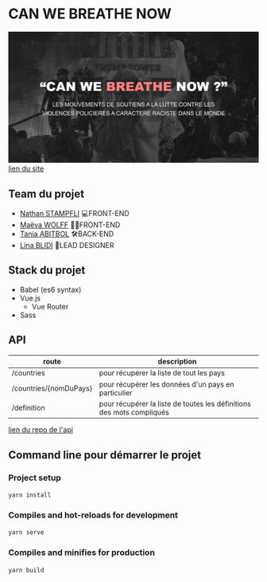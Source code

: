 # CAN WE BREATHE NOW
![](./readme-assets/cover.png)
[lien du site](https://canwebreathenow.netlify.app/)


## Team du projet

- [Nathan STAMPFLI](https://github.com/Nstampfli) 💻FRONT-END 
- [Maëva WOLFF](https://github.com/MaevaWolff) 🖖🏻FRONT-END
- [Tania ABITBOL](https://github.com/tania-abitbol) 🛠BACK-END
- [Lina BLIDI](https://dribbble.com/linablidi) 💄LEAD DESIGNER


## Stack du projet

- Babel (es6 syntax)
- Vue.js
  - Vue Router
- Sass

## API

| route      | description      |
| ---      | ---      |
| /countries        | pour récupérer la liste de tout les pays |
| /countries/{nomDuPays}        | pour récupérer les données d'un pays en particulier |
| /definition       | pour récupérer la liste de toutes les définitions des mots compliqués |

[lien du repo de l'api](https://github.com/Projet-fin-annee/back-office)

## Command line pour démarrer le projet

### Project setup
```
yarn install
```

### Compiles and hot-reloads for development
```
yarn serve
```

### Compiles and minifies for production
```
yarn build
```
